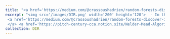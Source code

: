```yaml
---
title: "<a href='https://medium.com/@crassoushadrien/random-forests-discover-implement-repeat-76374ae6d839'> <span style='color:black'> Nelder-Mead Algorithm 📉 </span></a>"
excerpt: "<img src='/images/DIR.png' width='200' height='120'>  - In this post, I introduce an unavoidable optimization algorithm, explain it in details, share my implementation and compare its performances to scipy’s implementation. <br>
 <a href='https://medium.com/@crassoushadrien/random-forests-discover-implement-repeat-76374ae6d839'> <span style='color:black'> Read in Medium </span><br>
 </a> <a href='https://pitch-century-cca.notion.site/Nelder-Mead-Algorithm-6b1971cb3c484d408e145de21bd560d4'> Read in Notion </a> "
collection: DIR
---
```


